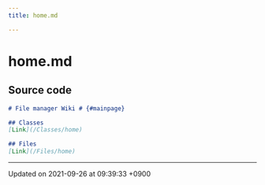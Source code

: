 ```yaml
---
title: home.md

---
```


# home.md






## Source code

```markdown
# File manager Wiki # {#mainpage}

## Classes
[Link](/Classes/home)

## Files
[Link](/Files/home)
```


-------------------------------

Updated on 2021-09-26 at 09:39:33 +0900
